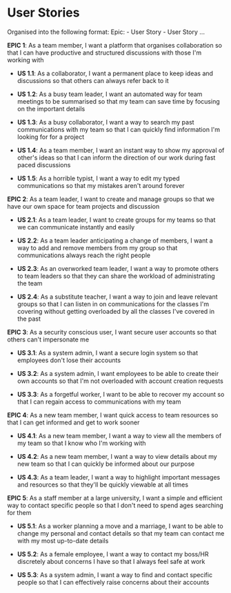 # User Stories

Organised into the following format:
Epic:
    - User Story
    - User Story
    ...

**EPIC 1**: As a team member, I want a platform that organises collaboration so that I can have productive and structured discussions with those I'm working with
- **US 1.1**: As a collaborator, I want a permanent place to keep ideas and discussions so that others can always refer back to it

- **US 1.2**: As a busy team leader, I want an automated way for team meetings to be summarised so that my team can save time by focusing on the important details

- **US 1.3**: As a busy collaborator, I want a way to search my past communications with my team so that I can quickly find information I'm looking for for a project

- **US 1.4**: As a team member, I want an instant way to show my approval of other's ideas so that I can inform the direction of our work during fast paced discussions

- **US 1.5**: As a horrible typist, I want a way to edit my typed communications so that my mistakes aren't around forever


**EPIC 2**: As a team leader, I want to create and manage groups so that we have our own space for team projects and discussion
- **US 2.1**: As a team leader, I want to create groups for my teams so that we can communicate instantly and easily

- **US 2.2**: As a team leader anticipating a change of members, I want a way to add and remove members from my group so that communications always reach the right people

- **US 2.3**: As an overworked team leader, I want a way to promote others to team leaders so that they can share the workload of administrating the team

- **US 2.4**: As a substitute teacher, I want a way to join and leave relevant groups so that I can listen in on communications for the classes I'm covering without getting overloaded by all the classes I've covered in the past


**EPIC 3**: As a security conscious user, I want secure user accounts so that others can't impersonate me
- **US 3.1**: As a system admin, I want a secure login system so that employees don't lose their accounts

- **US 3.2**: As a system admin, I want employees to be able to create their own accounts so that I'm not overloaded with account creation requests

- **US 3.3**: As a forgetful worker, I want to be able to recover my account so that I can regain access to communications with my team


**EPIC 4**: As a new team member, I want quick access to team resources so that I can get informed and get to work sooner
- **US 4.1**: As a new team member, I want a way to view all the members of my team so that I know who I'm working with

- **US 4.2**: As a new team member, I want a way to view details about my new team so that I can quickly be informed about our purpose

- **US 4.3**: As a team leader, I want a way to highlight important messages and resources so that they'll be quickly viewable at all times


**EPIC 5**: As a staff member at a large university, I want a simple and efficient way to contact specific people so that I don't need to spend ages searching for them
- **US 5.1**: As a worker planning a move and a marriage, I want to be able to change my personal and contact details so that my team can contact me with my most up-to-date details

- **US 5.2**: As a female employee, I want a way to contact my boss/HR discretely about concerns I have so that I always feel safe at work

- **US 5.3**: As a system admin, I want a way to find and contact specific people so that I can effectively raise concerns about their accounts
